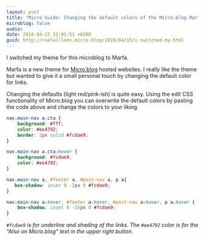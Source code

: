 ```yaml
---
layout: post
title: "Micro Guide: Changing the default colors of the Micro.blog Marfa theme"
microblog: false
audio: 
date: 2018-04-15 22:01:51 +0200
guid: http://roelwillems.micro.blog/2018/04/15/i-switched-my.html
---
```

I switched my theme for this microblog to Marfa.

Marfa is a new theme for [Micro.blog](https://micro.blog) hosted websites. I really like the theme but wanted to give it a small personal touch by changing the default color for links. 

Changing the defaults (light red/pink-ish) is quite easy. 
Using the edit CSS functionality of Micro.blog you can overwrite the default colors by pasting the code above and change the colors to your liking.

```CSS
nav.main-nav a.cta {
	background: #fff;
	color: #ee4792;
	border: 2px solid #fcdae9;
}

nav.main-nav a.cta:hover {
	background: #fcdae9;
	color: #ee4792;
}

nav.main-nav a, #footer a, #post-nav a, p a{
   box-shadow: inset 0 -2px 0 #fcdae9;
}

nav.main-nav a:hover, #footer a:hover, #post-nav a:hover, p a:hover {
	box-shadow: inset 0 -25px 0 #fcdae9;
}
```
_`#fcdae9` is for underline and shading of the links. The `#ee4792` color is for the “Also on Micro.blog” text in the upper right button._
